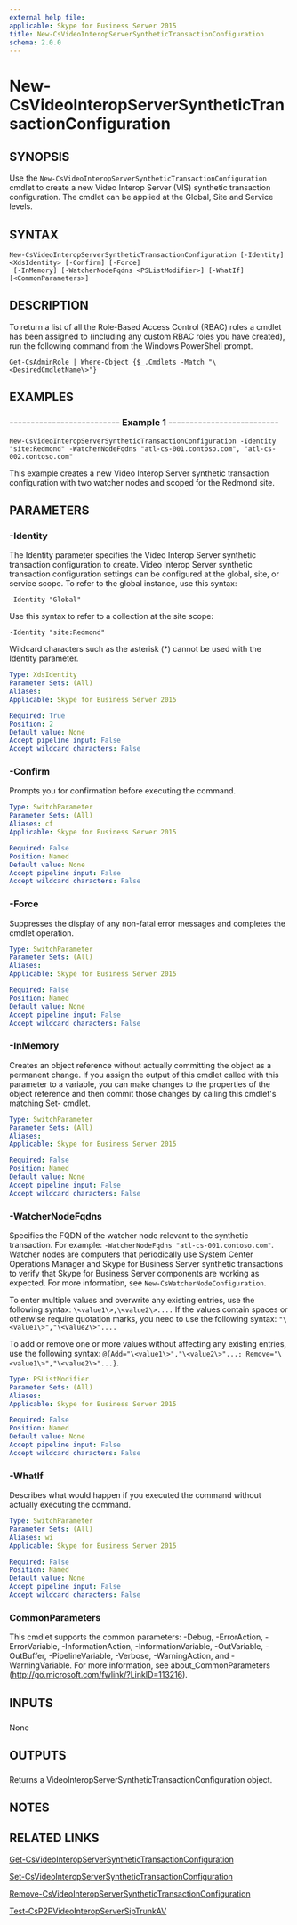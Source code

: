 ```yaml
---
external help file: 
applicable: Skype for Business Server 2015
title: New-CsVideoInteropServerSyntheticTransactionConfiguration
schema: 2.0.0
---
```


# New-CsVideoInteropServerSyntheticTransactionConfiguration

## SYNOPSIS
Use the `New-CsVideoInteropServerSyntheticTransactionConfiguration` cmdlet to create a new Video Interop Server (VIS) synthetic transaction configuration.
The cmdlet can be applied at the Global, Site and Service levels.

## SYNTAX

```
New-CsVideoInteropServerSyntheticTransactionConfiguration [-Identity] <XdsIdentity> [-Confirm] [-Force]
 [-InMemory] [-WatcherNodeFqdns <PSListModifier>] [-WhatIf] [<CommonParameters>]
```

## DESCRIPTION
To return a list of all the Role-Based Access Control (RBAC) roles a cmdlet has been assigned to (including any custom RBAC roles you have created), run the following command from the Windows PowerShell prompt.

`Get-CsAdminRole | Where-Object {$_.Cmdlets -Match "\<DesiredCmdletName\>"}`

## EXAMPLES

### -------------------------- Example 1 --------------------------
```
New-CsVideoInteropServerSyntheticTransactionConfiguration -Identity "site:Redmond" -WatcherNodeFqdns "atl-cs-001.contoso.com", "atl-cs-002.contoso.com"
```

This example creates a new Video Interop Server synthetic transaction configuration with two watcher nodes and scoped for the Redmond site.


## PARAMETERS

### -Identity
The Identity parameter specifies the Video Interop Server synthetic transaction configuration to create.
Video Interop Server synthetic transaction configuration settings can be configured at the global, site, or service scope.
To refer to the global instance, use this syntax:

`-Identity "Global"`

Use this syntax to refer to a collection at the site scope:

`-Identity "site:Redmond"`

Wildcard characters such as the asterisk (*) cannot be used with the Identity parameter.

```yaml
Type: XdsIdentity
Parameter Sets: (All)
Aliases: 
Applicable: Skype for Business Server 2015

Required: True
Position: 2
Default value: None
Accept pipeline input: False
Accept wildcard characters: False
```

### -Confirm
Prompts you for confirmation before executing the command.

```yaml
Type: SwitchParameter
Parameter Sets: (All)
Aliases: cf
Applicable: Skype for Business Server 2015

Required: False
Position: Named
Default value: None
Accept pipeline input: False
Accept wildcard characters: False
```

### -Force
Suppresses the display of any non-fatal error messages and completes the cmdlet operation.

```yaml
Type: SwitchParameter
Parameter Sets: (All)
Aliases: 
Applicable: Skype for Business Server 2015

Required: False
Position: Named
Default value: None
Accept pipeline input: False
Accept wildcard characters: False
```

### -InMemory
Creates an object reference without actually committing the object as a permanent change.
If you assign the output of this cmdlet called with this parameter to a variable, you can make changes to the properties of the object reference and then commit those changes by calling this cmdlet's matching Set- cmdlet.

```yaml
Type: SwitchParameter
Parameter Sets: (All)
Aliases: 
Applicable: Skype for Business Server 2015

Required: False
Position: Named
Default value: None
Accept pipeline input: False
Accept wildcard characters: False
```

### -WatcherNodeFqdns
Specifies the FQDN of the watcher node relevant to the synthetic transaction.
For example: `-WatcherNodeFqdns "atl-cs-001.contoso.com"`.
Watcher nodes are computers that periodically use System Center Operations Manager and Skype for Business Server synthetic transactions to verify that Skype for Business Server components are working as expected.
For more information, see `New-CsWatcherNodeConfiguration`.

To enter multiple values and overwrite any existing entries, use the following syntax: `\<value1\>,\<value2\>....`
If the values contain spaces or otherwise require quotation marks, you need to use the following syntax: `"\<value1\>","\<value2\>"....`

To add or remove one or more values without affecting any existing entries, use the following syntax: `@{Add="\<value1\>","\<value2\>"...; Remove="\<value1\>","\<value2\>"...}`.

```yaml
Type: PSListModifier
Parameter Sets: (All)
Aliases: 
Applicable: Skype for Business Server 2015

Required: False
Position: Named
Default value: None
Accept pipeline input: False
Accept wildcard characters: False
```

### -WhatIf
Describes what would happen if you executed the command without actually executing the command.

```yaml
Type: SwitchParameter
Parameter Sets: (All)
Aliases: wi
Applicable: Skype for Business Server 2015

Required: False
Position: Named
Default value: None
Accept pipeline input: False
Accept wildcard characters: False
```

### CommonParameters
This cmdlet supports the common parameters: -Debug, -ErrorAction, -ErrorVariable, -InformationAction, -InformationVariable, -OutVariable, -OutBuffer, -PipelineVariable, -Verbose, -WarningAction, and -WarningVariable. For more information, see about_CommonParameters (http://go.microsoft.com/fwlink/?LinkID=113216).

## INPUTS

###  
None

## OUTPUTS

###  
Returns a VideoInteropServerSyntheticTransactionConfiguration object.

## NOTES

## RELATED LINKS

[Get-CsVideoInteropServerSyntheticTransactionConfiguration](Get-CsVideoInteropServerSyntheticTransactionConfiguration.md)

[Set-CsVideoInteropServerSyntheticTransactionConfiguration](Set-CsVideoInteropServerSyntheticTransactionConfiguration.md)

[Remove-CsVideoInteropServerSyntheticTransactionConfiguration](Remove-CsVideoInteropServerSyntheticTransactionConfiguration.md)

[Test-CsP2PVideoInteropServerSipTrunkAV](Test-CsP2PVideoInteropServerSipTrunkAV.md)
